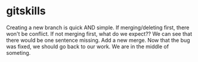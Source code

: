 # gitskills
Creating a new branch is quick AND simple.
If merging/deleting first, there won't be conflict.
If not merging first, what do we expect??
We can see that there would be one sentence missing.
Add a new merge.
Now that the bug was fixed, we should go back to our work.
We are in the middle of someting.
